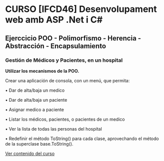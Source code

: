 # CURSO [IFCD46] Desenvolupament web amb ASP .Net i C#

## Ejerccicio POO - Polimorfismo - Herencia - Abstracción - Encapsulamiento

### Gestión de Médicos y Pacientes, en un hospital


**Utilizar los mecanismos de la POO.**

Crear una aplicación de consola, con un menú, que permita: 

• Dar de alta/baja un medico 

• Dar de alta/baja un paciente

• Asignar medico a paciente 

• Listar los médicos, pacientes, o pacientes de un medico 

• Ver la lista de todas las personas del hospital 

• Redefinir el método ToString() para cada clase, aprovechando el método de la superclase base.ToString(). 

[Ver contenido del curso](https://drive.google.com/drive/folders/1erBtfI0LjbR4ke71WeuzrW_Zb05eN5Nt?usp=drive_link)
